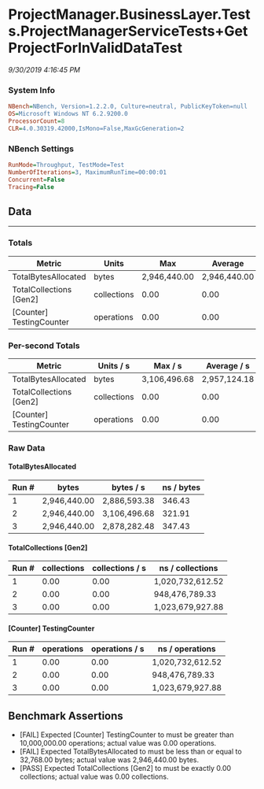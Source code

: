 ﻿# ProjectManager.BusinessLayer.Tests.ProjectManagerServiceTests+GetProjectForInValidDataTest
_9/30/2019 4:16:45 PM_
### System Info
```ini
NBench=NBench, Version=1.2.2.0, Culture=neutral, PublicKeyToken=null
OS=Microsoft Windows NT 6.2.9200.0
ProcessorCount=8
CLR=4.0.30319.42000,IsMono=False,MaxGcGeneration=2
```

### NBench Settings
```ini
RunMode=Throughput, TestMode=Test
NumberOfIterations=3, MaximumRunTime=00:00:01
Concurrent=False
Tracing=False
```

## Data
-------------------

### Totals
|          Metric |           Units |             Max |         Average |             Min |          StdDev |
|---------------- |---------------- |---------------- |---------------- |---------------- |---------------- |
|TotalBytesAllocated |           bytes |    2,946,440.00 |    2,946,440.00 |    2,946,440.00 |            0.00 |
|TotalCollections [Gen2] |     collections |            0.00 |            0.00 |            0.00 |            0.00 |
|[Counter] TestingCounter |      operations |            0.00 |            0.00 |            0.00 |            0.00 |

### Per-second Totals
|          Metric |       Units / s |         Max / s |     Average / s |         Min / s |      StdDev / s |
|---------------- |---------------- |---------------- |---------------- |---------------- |---------------- |
|TotalBytesAllocated |           bytes |    3,106,496.68 |    2,957,124.18 |    2,878,282.48 |      129,427.11 |
|TotalCollections [Gen2] |     collections |            0.00 |            0.00 |            0.00 |            0.00 |
|[Counter] TestingCounter |      operations |            0.00 |            0.00 |            0.00 |            0.00 |

### Raw Data
#### TotalBytesAllocated
|           Run # |           bytes |       bytes / s |      ns / bytes |
|---------------- |---------------- |---------------- |---------------- |
|               1 |    2,946,440.00 |    2,886,593.38 |          346.43 |
|               2 |    2,946,440.00 |    3,106,496.68 |          321.91 |
|               3 |    2,946,440.00 |    2,878,282.48 |          347.43 |

#### TotalCollections [Gen2]
|           Run # |     collections | collections / s |ns / collections |
|---------------- |---------------- |---------------- |---------------- |
|               1 |            0.00 |            0.00 |1,020,732,612.52 |
|               2 |            0.00 |            0.00 |  948,476,789.33 |
|               3 |            0.00 |            0.00 |1,023,679,927.88 |

#### [Counter] TestingCounter
|           Run # |      operations |  operations / s | ns / operations |
|---------------- |---------------- |---------------- |---------------- |
|               1 |            0.00 |            0.00 |1,020,732,612.52 |
|               2 |            0.00 |            0.00 |  948,476,789.33 |
|               3 |            0.00 |            0.00 |1,023,679,927.88 |


## Benchmark Assertions

* [FAIL] Expected [Counter] TestingCounter to must be greater than 10,000,000.00 operations; actual value was 0.00 operations.
* [FAIL] Expected TotalBytesAllocated to must be less than or equal to 32,768.00 bytes; actual value was 2,946,440.00 bytes.
* [PASS] Expected TotalCollections [Gen2] to must be exactly 0.00 collections; actual value was 0.00 collections.

